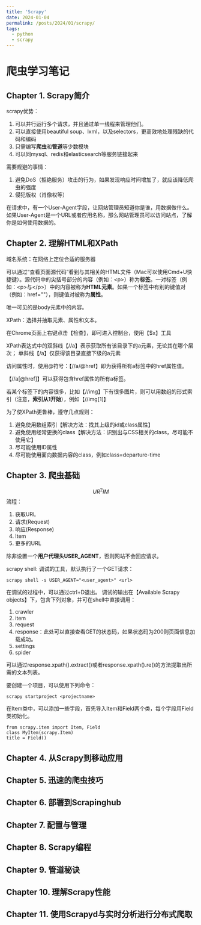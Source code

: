```yaml
---
title: 'Scrapy'
date: 2024-01-04
permalink: /posts/2024/01/scrapy/
tags:
  - python
  - scrapy
---
```


# 爬虫学习笔记

## Chapter 1. Scrapy简介

scrapy优势：
1. 可以并行运行多个请求，并且通过单一线程来管理他们。
2. 可以直接使用beautiful soup、lxml，以及selectors，更高效地处理残缺的代码和编码
3. 只需编写**爬虫**和**管道**等少数模块
4. 可以同mysql、redis和elasticsearch等服务链接起来

需要规避的事情：
1. 避免DoS（拒绝服务）攻击的行为，如果发现响应时间增加了，就应该降低爬虫的强度
2. 侵犯版权（肖像权等）

在请求中，有一个User-Agent字段，让网站管理员知道你是谁，用数据做什么。如果User-Agent是一个URL或者应用名称，那么网站管理员可以访问站点，了解你是如何使用数据的。

## Chapter 2. 理解HTML和XPath

域名系统：在网络上定位合适的服务器

可以通过“查看页面源代码”看到与其相关的HTML文件（Mac可以使用Cmd+U快捷键）。源代码中的尖括号部分的内容（例如：\<p\>）称为**标签**。一对标签（例如：\<p\>与\</p\>）中的内容被称为**HTML元素**。如果一个标签中有别的键值对（例如：href=""），则键值对被称为**属性**。

唯一可见的是body元素中的内容。

XPath：选择并抽取元素、属性和文本。

在Chrome页面上右键点击【检查】，即可进入控制台，使用【$x】工具

XPath表达式中的双斜线【//a】表示获取所有该目录下的a元素，无论其在哪个层次；
单斜线【/a】仅获得该目录直接下级的a元素

访问属性时，使用@符号：【//a/@href】即为获得所有a标签中的href属性值。

【//a[@href]】可以获得包含href属性的所有a标签。

若某个标签下的内容很多，比如【//img】下有很多图片，则可以用数组的形式索引（注意，**索引从1开始**），例如【//img[1]】

为了使XPath更鲁棒，遵守几点规则：
1. 避免使用数组索引【解决方法：找其上级的id或class属性】
2. 避免使用经常更换的class【解决方法：识别出与CSS相关的class，尽可能不使用它】
3. 尽可能使用ID属性
4. 尽可能使用面向数据内容的class，例如class=departure-time


## Chapter 3. 爬虫基础

$$
UR^2IM
$$
流程：
1. 获取URL
2. 请求(Request)
3. 响应(Response)
4. Item
5. 更多的URL

除非设置一个**用户代理头USER_AGENT**，否则网站不会回应请求。

scrapy shell: 调试的工具，默认执行了一个GET请求：
```shell
scrapy shell -s USER_AGENT="<user_agent>" <url>
```
在调试的过程中，可以通过ctrl+D退出。
调试的输出在【Available Scrapy objects】下，包含下列对象，并可在shell中直接调用：
1. crawler
2. item
3. request
4. response：此处可以直接查看GET的状态码，如果状态码为200则页面信息加载成功。
5. settings
6. spider

可以通过response.xpath().extract()或者response.xpath().re()的方法提取出所需的文本列表。

要创建一个项目，可以使用下列命令：
```
scrapy startproject <projectname>
```
在Item类中，可以添加一些字段，首先导入Item和Field两个类，每个字段用Field类初始化。
```
from scrapy.item import Item, Field
class MyItem(scrapy.Item)
title = Field()
```


## Chapter 4. 从Scrapy到移动应用




## Chapter 5. 迅速的爬虫技巧



## Chapter 6. 部署到Scrapinghub






## Chapter 7. 配置与管理






## Chapter 8. Scrapy编程








## Chapter 9. 管道秘诀









## Chapter 10. 理解Scrapy性能








## Chapter 11. 使用Scrapyd与实时分析进行分布式爬取














